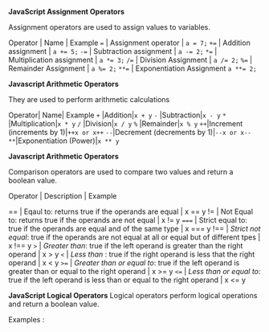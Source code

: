 **JavaScript Assignment Operators**

Assignment operators are used to assign values to variables.

Operator | Name | Example
`=` | Assignment operator | `a = 7;`
`+=` | Addition assignment | `a += 5;`
`-=` | Subtraction assignment | `a -= 2;`
`*=` | Multiplication assignment | `a *= 3;`
`/=` | Division Assignment | `a /= 2;`
`%=` | Remainder Assignment | `a %= 2;`
`**=` | Exponentiation Assignment	`a **= 2;` 

**Javascript Arithmetic Operators**

They are used to perform arithmetic calculations

Operator|	Name|	Example
`+`	|Addition|`x + y`
`-`	|Subtraction|`x - y`
`*`	|Multiplication|`x * y`
`/`	|Division|`x / y`
`%`	|Remainder|`x % y`
`++`|Increment (increments by 1)|`++x or x++`
`--`|Decrement (decrements by 1)|`--x or x--`
`**`|Exponentiation (Power)|`x ** y`

**Javascript Arithmetic Operators**

Comparison operators are used to compare two values and return a boolean value.

Operator | Description | Example

== | Eqaul to: returns true if the operands are equal | x == y
!= | Not Equal to: returns true if the operands are not equal | x != y
`===` | Strict equal to: true if the operands are equal and of the same type | x === y
!== | *Strict not equal*: true if the operands are not equal at all or equal but of different tpes | x !== y
`>` | *Greater than*: true if the left operand is greater than the right operand | x > y
`<` | *Less than* : true if the right operand is less that the right operand | x < y
`>=` | *Greater than or equal to*: true if the left operand is greater than or equal to the right operand | x >= y
`<=` | *Less than or equal to*: true if the left operand is less than or equal to the right operand | x <= y

**JavaScript Logical Operators**
Logical operators perform logical operations and return a boolean value.

Examples :

